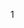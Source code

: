 <!-- [START AUTO UPDATE] -->
<!-- Please keep comment here to allow auto-update -->
1
<!-- [END AUTO UPDATE] -->
